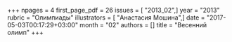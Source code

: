 +++
npages = 4
first_page_pdf = 26
issues = [ "2013_02",]
year = "2013"
rubric = "Олимпиады"
illustrators = [ "Анастасия Мошина",]
date = "2017-05-03T00:17:29+03:00"
month = "02"
authors = []
title = "Весенний олимп"
+++
